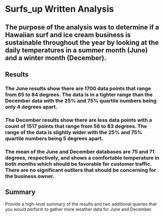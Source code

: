 # Surfs_up Written Analysis

## The purpose of the analysis was to determine if a Hawaiian surf and ice cream business is sustainable throughout the year by looking at the daily temperatures in a summer month (June) and a winter month (December).

## Results 
### The June results show there are 1700 data points that range from 65 to 84 degrees. The data is in a tighter range than the December data with the 25% and 75% quartile numbers being only 4 degrees apart.
### The December results show there are less data points with a count of 1517 points that range from 56 to 83 degrees. The range of the data is slightly wider with the 25% and 75% quartile numbers being 5 degrees apart.
### The mean of the June and December databases are 75 and 71 degrees, respectively, and shows a comfortable temperature in both months which should be favorable for customer traffic. There are no significant outliers that should be concerning for the business owner. 

## Summary
Provide a high-level summary of the results and two additional queries that you would perform to gather more weather data for June and December.
